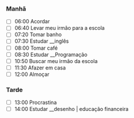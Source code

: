 
### Manhã

- [ ] 06:00 Acordar
- [ ] 06:40 Levar meu irmão para a escola
- [ ] 07:20 Tomar banho
- [ ] 07:30 Estudar __inglês
- [ ] 08:00 Tomar café
- [ ] 08:30 Estudar __Programação
- [ ] 10:50 Buscar meu irmão da escola
- [ ] 11:30 Afazer em casa
- [ ] 12:00 Almoçar

### Tarde

- [ ] 13:00 Procrastina
- [ ] 14:00 Estudar __desenho | educação financeira
